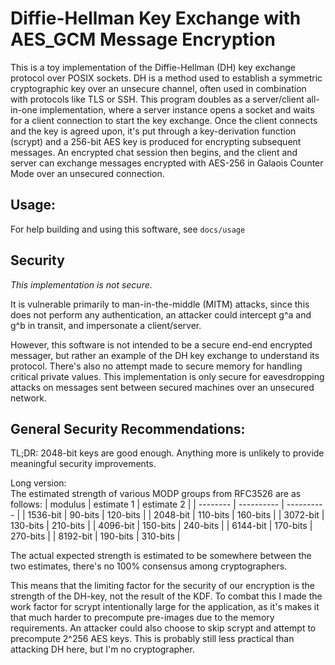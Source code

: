 # Diffie-Hellman Key Exchange with AES_GCM Message Encryption

This is a toy implementation of the Diffie-Hellman (DH) key exchange protocol over POSIX sockets. DH is a method used to establish a symmetric cryptographic key over an unsecure channel, often used in combination with protocols like TLS or SSH. This program doubles as a server/client all-in-one implementation, where a server instance opens a socket and waits for a client connection to start the key exchange. Once the client connects and the key is agreed upon, it's put through a key-derivation function (scrypt) and a 256-bit AES key is produced for encrypting subsequent messages. An encrypted chat session then begins, and the client and server can exchange messages encrypted with AES-256 in Galaois Counter Mode over an unsecured connection.

## Usage:

For help building and using this software, see `docs/usage`

## Security

*This implementation is not secure.*

It is vulnerable primarily to man-in-the-middle (MITM) attacks, since this does not perform any authentication, an attacker could intercept g^a and g^b in transit, and impersonate a client/server. 

However, this software is not intended to be a secure end-end encrypted messager, but rather an example of the DH key exchange to understand its protocol. There's also no attempt made to secure memory for handling critical private values. This implementation is only secure for eavesdropping attacks on messages sent between secured machines over an unsecured network.

## General Security Recommendations:

TL;DR: 2048-bit keys are good enough. Anything more is unlikely to provide meaningful security improvements.

Long version: \
The estimated strength of various MODP groups from RFC3526 are as follows:
| modulus  | estimate 1 | estimate 2 |
| -------- | ---------- | ---------- |
| 1536-bit | 90-bits    | 120-bits   |
| 2048-bit | 110-bits   | 160-bits   |
| 3072-bit | 130-bits   | 210-bits   |
| 4096-bit | 150-bits   | 240-bits   |
| 6144-bit | 170-bits   | 270-bits   |
| 8192-bit | 190-bits   | 310-bits   |

The actual expected strength is estimated to be somewhere between the two estimates, there's no 100% consensus among cryptographers.

This means that the limiting factor for the security of our encryption is the strength of the DH-key, not the result of the KDF. 
To combat this I made the work factor for scrypt intentionally large for the application, as it's makes it that much harder to precompute
pre-images due to the memory requirements. An attacker could also choose to skip scrypt and attempt to precompute 2^256 AES keys. This is 
probably still less practical than attacking DH here, but I'm no cryptographer.

